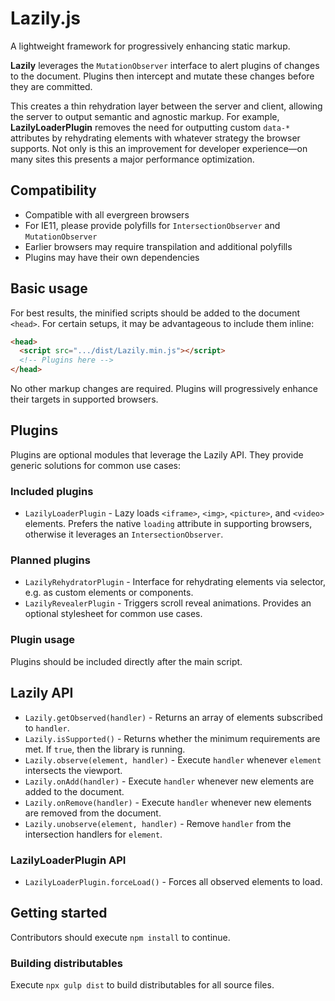 # Lazily.js
A lightweight framework for progressively enhancing static markup.

**Lazily** leverages the `MutationObserver` interface to alert plugins of changes to the document.
Plugins then intercept and mutate these changes before they are committed.

This creates a thin rehydration layer between the server and client, allowing the server to output semantic and agnostic markup.
For example, **LazilyLoaderPlugin** removes the need for outputting custom `data-*` attributes by rehydrating elements with whatever strategy the browser supports.
Not only is this an improvement for developer experience—on many sites this presents a major performance optimization.

## Compatibility
- Compatible with all evergreen browsers
- For IE11, please provide polyfills for `IntersectionObserver` and `MutationObserver`
- Earlier browsers may require transpilation and additional polyfills
- Plugins may have their own dependencies

## Basic usage
For best results, the minified scripts should be added to the document `<head>`.
For certain setups, it may be advantageous to include them inline:

```html
<head>
  <script src=".../dist/Lazily.min.js"></script>
  <!-- Plugins here -->
</head>
```

No other markup changes are required.
Plugins will progressively enhance their targets in supported browsers.

## Plugins
Plugins are optional modules that leverage the Lazily API.
They provide generic solutions for common use cases:

### Included plugins
- `LazilyLoaderPlugin` - Lazy loads `<iframe>`, `<img>`, `<picture>`, and `<video>` elements. Prefers the native `loading` attribute in supporting browsers, otherwise it leverages an `IntersectionObserver`.

### Planned plugins
- `LazilyRehydratorPlugin` - Interface for rehydrating elements via selector, e.g. as custom elements or components.
- `LazilyRevealerPlugin` - Triggers scroll reveal animations. Provides an optional stylesheet for common use cases.

### Plugin usage
Plugins should be included directly after the main script.

## Lazily API
- `Lazily.getObserved(handler)` - Returns an array of elements subscribed to `handler`.
- `Lazily.isSupported()` - Returns whether the minimum requirements are met. If `true`, then the library is running.
- `Lazily.observe(element, handler)` - Execute `handler` whenever `element` intersects the viewport.
- `Lazily.onAdd(handler)` - Execute `handler` whenever new elements are added to the document.
- `Lazily.onRemove(handler)` - Execute `handler` whenever new elements are removed from the document.
- `Lazily.unobserve(element, handler)` - Remove `handler` from the intersection handlers for `element`.

### LazilyLoaderPlugin API
- `LazilyLoaderPlugin.forceLoad()` - Forces all observed elements to load.

## Getting started
Contributors should execute `npm install` to continue.

### Building distributables
Execute `npx gulp dist` to build distributables for all source files.
